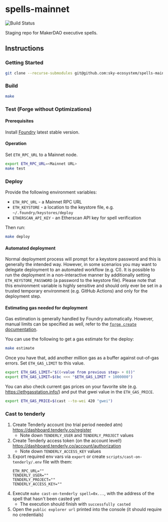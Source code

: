 # spells-mainnet
![Build Status](https://github.com/makerdao/spells-mainnet/actions/workflows/.github/workflows/tests.yaml/badge.svg?branch=master)

Staging repo for MakerDAO executive spells.

## Instructions

### Getting Started

```bash
git clone --recurse-submodules git@github.com:sky-ecosystem/spells-mainnet
```

### Build

```bash
make
```

### Test (Forge without Optimizations)

#### Prerequisites

Install [Foundry](https://github.com/foundry-rs/foundry) latest stable version.

#### Operation
Set `ETH_RPC_URL` to a Mainnet node.

```bash
export ETH_RPC_URL=<Mainnet URL>
make test
```

### Deploy

Provide the following environment variables:
- `ETH_RPC_URL` - a Mainnet RPC URL
- `ETH_KEYSTORE` - a location to the keystore file, e.g. `~/.foundry/keystores/deploy`
- `ETHERSCAN_API_KEY` - an Etherscan API key for spell verification

Then run:

```bash
make deploy
```

#### Automated deployment

Normal deployment process will prompt for a keystore password and this is generally the intended way. However, in some scenarios you may want to delegate deployment to an automated workflow (e.g. CI). It is possible to run the deployment in a non-interactive manner by additionally setting `ETH_KEYSTORE_PASSWORD` (a password to the keystore file). Please note that this environment variable is highly sensitive and should only ever be set in a trusted temporary environment (e.g. GitHub Actions) and only for the deployment step.

#### Estimating gas needed for deployment

Gas estimation is generally handled by Foundry automatically. However, manual limits can be specified as well, refer to the [`forge create` documentation](https://getfoundry.sh/forge/reference/create/).

You can use the following to get a gas estimate for the deploy:

```bash
make estimate
```

Once you have that, add another million gas as a buffer against
out-of-gas errors. Set `ETH_GAS_LIMIT` to this value.

```bash
export ETH_GAS_LIMIT="$((<value from previous step> + 0))"
export ETH_GAS_LIMIT=$(bc <<< "$ETH_GAS_LIMIT + 1000000")
```

You can also check current gas prices on your favorite site
(e.g. https://ethgasstation.info/) and put that gwei value in the
`ETH_GAS_PRICE`.

```bash
export ETH_GAS_PRICE=$(cast --to-wei 420 "gwei")
```

### Cast to tenderly

1. Create Tenderly account (no trial period needed atm) https://dashboard.tenderly.co/register
    - Note down `TENDERLY_USER` and `TENDERLY_PROJECT` values
2. Create Tenderly access token (on the account level!) https://dashboard.tenderly.co/account/authorization
    - Note down `TENDERLY_ACCESS_KEY` values
3. Export required env vars via `export` or create `scripts/cast-on-tenderly/.env` file with them:
    ```env
    ETH_RPC_URL=""
    TENDERLY_USER=""
    TENDERLY_PROJECT=""
    TENDERLY_ACCESS_KEY=""
    ```
4. Execute `make cast-on-tenderly spell=0x...`, with the address of the spell that hasn't been casted yet
    - The execution should finish with `successfully casted`
5. Open the `public explorer url` printed into the console (it should require no credentials)
